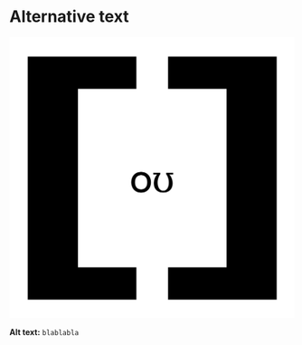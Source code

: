 # Alternative text

![This is where my alternative text descroption goes.](inicial.png)

**Alt text:** `blablabla`
